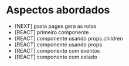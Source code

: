 # Aspectos abordados

- [NEXT] pasta pages gera as rotas
- [REACT] primeiro componente
- [REACT] componente usando props.children
- [REACT] componente usando props
- [REACT] componente com eventos
- [REACT] componente com estado